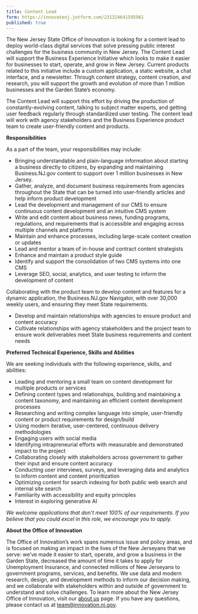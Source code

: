 ```yaml
---
title: Content Lead
form: https://innovatenj.jotform.com/231324641595961
published: true
---
```


The New Jersey State Office of Innovation is looking for a content lead to deploy world-class digital services that solve pressing public interest challenges for the business community in New Jersey. The Content Lead will support the Business Experience Initiative which looks to make it easier for businesses to start, operate, and grow in New Jersey. Current products related to this initiative include a custom application, a static website, a chat interface, and a newsletter. Through content strategy, content creation, and research, you will support the growth and evolution of more than 1 million businesses and the Garden State’s economy.

The Content Lead will support this effort by driving the production of constantly-evolving content, talking to subject matter experts, and getting user feedback regularly through standardized user testing. The content lead will work with agency stakeholders and the Business Experience product team to create user-friendly content and products.

**Responsibilities**

As a part of the team, your responsibilities may include:

- Bringing understandable and plain-language information about starting a business directly to citizens, by expanding and maintaining Business.NJ.gov content to support over 1 million businesses in New Jersey.
- Gather, analyze, and document business requirements from agencies throughout the State that can be turned into user-friendly articles and help inform product development
- Lead the development and management of our CMS to ensure continuous content development and an intuitive CMS system
- Write and edit content about business news, funding programs, regulations, and requirements that is accessible and engaging across multiple channels and platforms
- Maintain and enhance processes, including large-scale content creation or updates
- Lead and mentor a team of in-house and contract content strategists
- Enhance and maintain a product style guide
- Identify and support the consolidation of two CMS systems into one CMS
- Leverage SEO, social, analytics, and user testing to inform the development of content

Collaborating with the product team to develop content and features for a dynamic application, the Business.NJ.gov Navigator, with over 30,000 weekly users, and ensuring they meet State requirements.
- Develop and maintain relationships with agencies to ensure product and content accuracy
- Cultivate relationships with agency stakeholders and the project team to ensure work deliverables meet State business requirements and content needs


**Preferred Technical Experience, Skills and Abilities**

We are seeking individuals with the following experience, skills, and abilities:
- Leading and mentoring a small team on content development  for multiple products or services
- Defining content types and relationships, building and maintaining a content taxonomy, and maintaining an efficient content development processes
- Researching and writing complex language into simple, user-friendly content or product requirements for design/build
- Using modern iterative, user-centered, continuous delivery methodologies
- Engaging users with social media
- Identifying intrapreneurial efforts with measurable and demonstrated impact to the project
- Collaborating closely with stakeholders across government to gather their input and ensure content accuracy
- Conducting user interviews, surveys, and leveraging data and analytics to inform content and content prioritization
- Optimizing content for search indexing for both public web search and internal site search
- Familiarity with accessibility and equity principles
- Interest in exploring generative AI

_We welcome applications that don’t meet 100% of our requirements. If you believe that you could excel in this role, we encourage you to apply._

**About the Office of Innovation**

The Office of Innovation’s work spans numerous issue and policy areas, and is focused on making an impact in the lives of the New Jerseyans that we serve: we’ve made it easier to start, operate, and grow a business in the Garden State, decreased the amount of time it takes to apply for Unemployment Insurance, and connected millions of New Jerseyans to government programs, services, and benefits.
We use data and modern research, design, and development methods to inform our decision making, and we collaborate with stakeholders within and outside of government to understand and solve challenges. To learn more about the New Jersey Office of Innovation, visit our [about us](https://innovation.nj.gov/about/) page. If you have any questions, please contact us at team@innovation.nj.gov.
